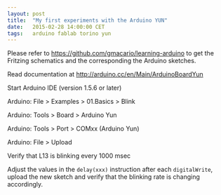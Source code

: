 ```yaml
---
layout: post
title:  "My first experiments with the Arduino YUN"
date:   2015-02-28 14:00:00 CET
tags:   arduino fablab torino yun
---
```


Please refer to <https://github.com/gmacario/learning-arduino>
to get the Fritzing schematics and the corresponding the Arduino sketches.

Read documentation at <http://arduino.cc/en/Main/ArduinoBoardYun>

Start Arduino IDE (version 1.5.6 or later)

Arduino: File > Examples > 01.Basics > Blink

Arduino: Tools > Board > Arduino Yun

Arduino: Tools > Port > COMxx (Arduino Yun)

Arduino: File > Upload

Verify that L13 is blinking every 1000 msec

Adjust the values in the `delay(xxx)` instruction after each
`digitalWrite`, upload the new sketch and verify that the blinking rate
is changing accordingly.

<!-- EOF -->
